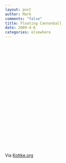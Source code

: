 ```yaml
--- 
layout: post
author: Mark
comments: "false"
title: Floating Cannonball
date: 2009-4-6
categories: elsewhere
---
```

<object width="425" height="344"><param name="movie" value="http://www.youtube.com/v/Rm5D47nG9k4&hl=en&fs=1&rel=0"></param><param name="allowFullScreen" value="true"></param><param name="allowscriptaccess" value="always"></param><embed src="http://www.youtube.com/v/Rm5D47nG9k4&hl=en&fs=1&rel=0" type="application/x-shockwave-flash" allowscriptaccess="always" allowfullscreen="true" width="425" height="344"></embed></object>

<p>Via <a href="http://kottke.org" title="Floating cannonball link from Kottke">Kottke.org</a>
